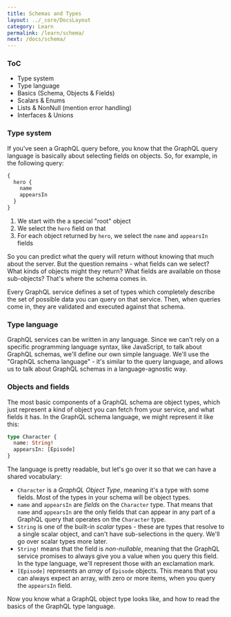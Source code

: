 ```yaml
---
title: Schemas and Types
layout: ../_core/DocsLayout
category: Learn
permalink: /learn/schema/
next: /docs/schema/
---
```


### ToC

* Type system
* Type language
* Basics (Schema, Objects & Fields)
* Scalars & Enums
* Lists & NonNull (mention error handling)
* Interfaces & Unions

### Type system

If you've seen a GraphQL query before, you know that the GraphQL query language is basically about selecting fields on objects. So, for example, in the following query:

```graphql
{
  hero {
    name
    appearsIn
  }
}
```

1. We start with the a special "root" object
2. We select the `hero` field on that
3. For each object returned by `hero`, we select the `name` and `appearsIn` fields

So you can predict what the query will return without knowing that much about the server. But the question remains - what fields can we select? What kinds of objects might they return? What fields are available on those sub-objects? That's where the schema comes in.

Every GraphQL service defines a set of types which completely describe the set of possible data you can query on that service. Then, when queries come in, they are validated and executed against that schema.

### Type language

GraphQL services can be written in any language. Since we can't rely on a specific programming language syntax, like JavaScript, to talk about GraphQL schemas, we'll define our own simple language. We'll use the "GraphQL schema language" - it's similar to the query language, and allows us to talk about GraphQL schemas in a language-agnostic way.

### Objects and fields

The most basic components of a GraphQL schema are object types, which just represent a kind of object you can fetch from your service, and what fields it has. In the GraphQL schema language, we might represent it like this:

```graphql
type Character {
  name: String!
  appearsIn: [Episode]
}
```

The language is pretty readable, but let's go over it so that we can have a shared vocabulary:

- `Character` is a _GraphQL Object Type_, meaning it's a type with some fields. Most of the types in your schema will be object types.
- `name` and `appearsIn` are _fields_ on the `Character` type. That means that `name` and `appearsIn` are the only fields that can appear in any part of a GraphQL query that operates on the `Character` type.
- `String` is one of the built-in _scalar_ types - these are types that resolve to a single scalar object, and can't have sub-selections in the query. We'll go over scalar types more later.
- `String!` means that the field is _non-nullable_, meaning that the GraphQL service promises to always give you a value when you query this field. In the type language, we'll represent those with an exclamation mark.
- `[Episode]` represents an _array_ of `Episode` objects. This means that you can always expect an array, with zero or more items, when you query the `appearsIn` field.

Now you know what a GraphQL object type looks like, and how to read the basics of the GraphQL type language.
